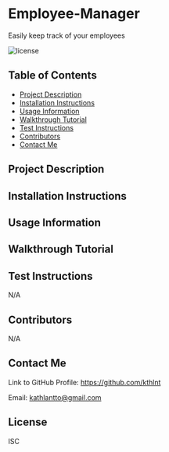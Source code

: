 # Employee-Manager
Easily keep track of your employees

![license](https://img.shields.io/badge/license-ISC-blue)

## Table of Contents
* [Project Description](#project-description)
* [Installation Instructions](#installation-instructions)
* [Usage Information](#usage-information)
* [Walkthrough Tutorial](#walkthrough-tutorial)
* [Test Instructions](#test-instructions)
* [Contributors](#contributors)
* [Contact Me](#contact-me)

## Project Description


## Installation Instructions


## Usage Information


## Walkthrough Tutorial


## Test Instructions
N/A

## Contributors
N/A

## Contact Me
Link to GitHub Profile: https://github.com/kthlnt

Email: kathlantto@gmail.com

## License
ISC